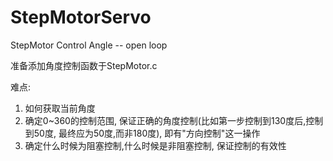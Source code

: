 # StepMotorServo
StepMotor Control Angle -- open loop

准备添加角度控制函数于StepMotor.c

难点:

1. 如何获取当前角度
2. 确定0~360的控制范围, 保证正确的角度控制(比如第一步控制到130度后,控制到50度,
最终应为50度,而非180度), 即有"方向控制"这一操作
3. 确定什么时候为阻塞控制,什么时候是非阻塞控制, 保证控制的有效性
